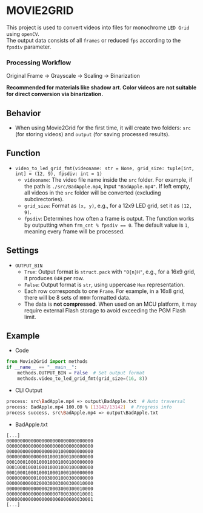 # MOVIE2GRID  
This project is used to convert videos into files for monochrome `LED Grid` using `openCV`.  
The output data consists of all `frames` or reduced `fps` according to the `fpsdiv` parameter.

### **Processing Workflow**
Original Frame → Grayscale → Scaling → Binarization  

**Recommended for materials like shadow art. Color videos are not suitable for direct conversion via binarization.**  

## **Behavior**
- When using Movie2Grid for the first time, it will create two folders: `src` (for storing videos) and `output` (for saving processed results).  

## **Function**
- `video_to_led_grid_fmt(videoname: str = None, grid_size: tuple[int, int] = (12, 9), fpsdiv: int = 1)`  
  - `videoname`: The video file name inside the `src` folder. For example, if the path is `./src/BadApple.mp4`, input `"BadApple.mp4"`. If left empty, all videos in the `src` folder will be converted (excluding subdirectories).  
  - `grid_size`: Format as `(x, y)`, e.g., for a 12x9 LED grid, set it as `(12, 9)`.  
  - `fpsdiv`: Determines how often a frame is output. The function works by outputting when `frm_cnt % fpsdiv == 0`. The default value is `1`, meaning every frame will be processed.

## **Settings**
- `OUTPUT_BIN`  
  - `True`: Output format is `struct.pack` with `"0{n}H"`, e.g., for a 16x9 grid, it produces `04H` per row.  
  - `False`: Output format is `str`, using uppercase `Hex` representation.  
  - Each row corresponds to one `Frame`. For example, in a 16x8 grid, there will be 8 sets of `HHHH` formatted data.  
  - The data is **not compressed**. When used on an MCU platform, it may require external Flash storage to avoid exceeding the PGM Flash limit.

## **Example**
- Code
```python
from Movie2Grid import methods
if __name__ == "__main__":
    methods.OUTPUT_BIN = False  # Set output format
    methods.video_to_led_grid_fmt(grid_size=(16, 8))
```
- CLI Output
```bash
process: src\BadApple.mp4 => output\BadApple.txt  # Auto traversal  
process: BadApple.mp4 100.00 % [13142/13142]  # Progress info  
process success, src\BadApple.mp4 => output\BadApple.txt  
```
- BadApple.txt
```
[...]
00000000000000000000000000000000
00000000000000000000000000000000
00000000000000000001000000000000
00000000000000010001000100000000
00010001000100010001000100000000
00010001000100010001000100000000
00010001000100010001000100000000
00000000000100030001000300000000
00000000000200030003000300010000
00000000000000020003000300010000
00000000000000000007000300010001
00000000000000000006000600030001
[...]
```